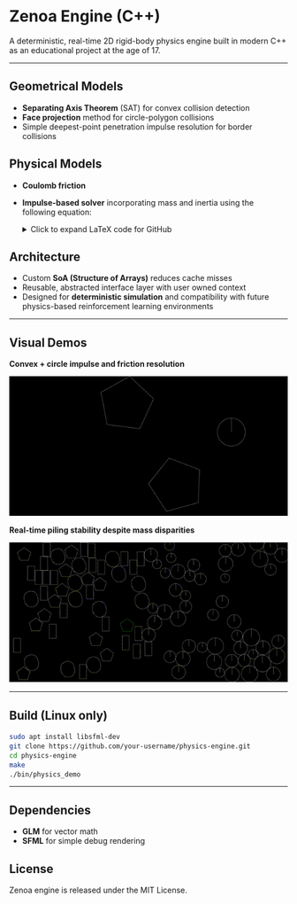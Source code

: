 # Zenoa Engine (C++)

A deterministic, real-time 2D rigid-body physics engine built in modern C++ as an educational project at the age of 17.

---

## Geometrical Models

- **Separating Axis Theorem** (SAT) for convex collision detection
- **Face projection** method for circle-polygon collisions
- Simple deepest-point penetration impulse resolution for border collisions

## Physical Models

- **Coulomb friction**
- **Impulse-based solver** incorporating mass and inertia using the following equation:

  <details> <summary>Click to expand LaTeX code for GitHub</summary> <pre> ```latex \[ \vec{J} = - (1 + e) \frac{\vec{v}_{\text{rel}} \cdot \hat{n}}{ \frac{1}{m_1} + \frac{1}{m_2} + \hat{n} \cdot \left[ (\mathbf{I}_1^{-1} (\vec{r}_1 \times \hat{n}) ) \times \vec{r}_1 + (\mathbf{I}_2^{-1} (\vec{r}_2 \times \hat{n}) ) \times \vec{r}_2 \right] } \hat{n} \] ``` </pre> </details>

## Architecture

- Custom **SoA (Structure of Arrays)** reduces cache misses
- Reusable, abstracted interface layer with user owned context
- Designed for **deterministic simulation** and compatibility with future physics-based reinforcement learning environments

---

## Visual Demos

**Convex + circle impulse and friction resolution**

![convexcircle](media/convex_circle_impulse.gif)

**Real-time piling stability despite mass disparities**

![Piling stability under mass disparity](media/50convex_50circle.gif)

---

## Build (Linux only)

```sh
sudo apt install libsfml-dev
git clone https://github.com/your-username/physics-engine.git
cd physics-engine
make
./bin/physics_demo
```

---

## Dependencies

- **GLM** for vector math
- **SFML** for simple debug rendering

## License

Zenoa engine is released under the MIT License.
